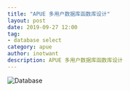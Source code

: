 ```yaml
---
title: "APUE 多用户数据库函数库设计" 
layout: post
date: 2019-09-27 12:00
tag:
- database select
category: apue
author: inotwant
description: APUE 多用户数据库函数库设计
---
```


![Database](https://raw.githubusercontent.com/INotWant/INotWant.github.io/master/assets/images/2019-09-27/户数据库函数库设计.jpg)


